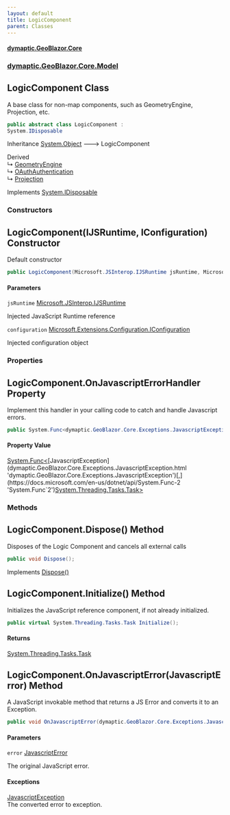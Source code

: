 ```yaml
---
layout: default
title: LogicComponent
parent: Classes
---
```

#### [dymaptic.GeoBlazor.Core](index.html 'index')
### [dymaptic.GeoBlazor.Core.Model](index.html#dymaptic.GeoBlazor.Core.Model 'dymaptic.GeoBlazor.Core.Model')

## LogicComponent Class

A base class for non-map components, such as GeometryEngine, Projection, etc.

```csharp
public abstract class LogicComponent :
System.IDisposable
```

Inheritance [System.Object](https://docs.microsoft.com/en-us/dotnet/api/System.Object 'System.Object') &#129106; LogicComponent

Derived  
&#8627; [GeometryEngine](dymaptic.GeoBlazor.Core.Model.GeometryEngine.html 'dymaptic.GeoBlazor.Core.Model.GeometryEngine')  
&#8627; [OAuthAuthentication](dymaptic.GeoBlazor.Core.Model.OAuthAuthentication.html 'dymaptic.GeoBlazor.Core.Model.OAuthAuthentication')  
&#8627; [Projection](dymaptic.GeoBlazor.Core.Model.Projection.html 'dymaptic.GeoBlazor.Core.Model.Projection')

Implements [System.IDisposable](https://docs.microsoft.com/en-us/dotnet/api/System.IDisposable 'System.IDisposable')
### Constructors

<a name='dymaptic.GeoBlazor.Core.Model.LogicComponent.LogicComponent(Microsoft.JSInterop.IJSRuntime,Microsoft.Extensions.Configuration.IConfiguration)'></a>

## LogicComponent(IJSRuntime, IConfiguration) Constructor

Default constructor

```csharp
public LogicComponent(Microsoft.JSInterop.IJSRuntime jsRuntime, Microsoft.Extensions.Configuration.IConfiguration configuration);
```
#### Parameters

<a name='dymaptic.GeoBlazor.Core.Model.LogicComponent.LogicComponent(Microsoft.JSInterop.IJSRuntime,Microsoft.Extensions.Configuration.IConfiguration).jsRuntime'></a>

`jsRuntime` [Microsoft.JSInterop.IJSRuntime](https://docs.microsoft.com/en-us/dotnet/api/Microsoft.JSInterop.IJSRuntime 'Microsoft.JSInterop.IJSRuntime')

Injected JavaScript Runtime reference

<a name='dymaptic.GeoBlazor.Core.Model.LogicComponent.LogicComponent(Microsoft.JSInterop.IJSRuntime,Microsoft.Extensions.Configuration.IConfiguration).configuration'></a>

`configuration` [Microsoft.Extensions.Configuration.IConfiguration](https://docs.microsoft.com/en-us/dotnet/api/Microsoft.Extensions.Configuration.IConfiguration 'Microsoft.Extensions.Configuration.IConfiguration')

Injected configuration object
### Properties

<a name='dymaptic.GeoBlazor.Core.Model.LogicComponent.OnJavascriptErrorHandler'></a>

## LogicComponent.OnJavascriptErrorHandler Property

Implement this handler in your calling code to catch and handle Javascript errors.

```csharp
public System.Func<dymaptic.GeoBlazor.Core.Exceptions.JavascriptException,System.Threading.Tasks.Task>? OnJavascriptErrorHandler { get; set; }
```

#### Property Value
[System.Func&lt;](https://docs.microsoft.com/en-us/dotnet/api/System.Func-2 'System.Func`2')[JavascriptException](dymaptic.GeoBlazor.Core.Exceptions.JavascriptException.html 'dymaptic.GeoBlazor.Core.Exceptions.JavascriptException')[,](https://docs.microsoft.com/en-us/dotnet/api/System.Func-2 'System.Func`2')[System.Threading.Tasks.Task](https://docs.microsoft.com/en-us/dotnet/api/System.Threading.Tasks.Task 'System.Threading.Tasks.Task')[&gt;](https://docs.microsoft.com/en-us/dotnet/api/System.Func-2 'System.Func`2')
### Methods

<a name='dymaptic.GeoBlazor.Core.Model.LogicComponent.Dispose()'></a>

## LogicComponent.Dispose() Method

Disposes of the Logic Component and cancels all external calls

```csharp
public void Dispose();
```

Implements [Dispose()](https://docs.microsoft.com/en-us/dotnet/api/System.IDisposable.Dispose 'System.IDisposable.Dispose')

<a name='dymaptic.GeoBlazor.Core.Model.LogicComponent.Initialize()'></a>

## LogicComponent.Initialize() Method

Initializes the JavaScript reference component, if not already initialized.

```csharp
public virtual System.Threading.Tasks.Task Initialize();
```

#### Returns
[System.Threading.Tasks.Task](https://docs.microsoft.com/en-us/dotnet/api/System.Threading.Tasks.Task 'System.Threading.Tasks.Task')

<a name='dymaptic.GeoBlazor.Core.Model.LogicComponent.OnJavascriptError(dymaptic.GeoBlazor.Core.Exceptions.JavascriptError)'></a>

## LogicComponent.OnJavascriptError(JavascriptError) Method

A JavaScript invokable method that returns a JS Error and converts it to an Exception.

```csharp
public void OnJavascriptError(dymaptic.GeoBlazor.Core.Exceptions.JavascriptError error);
```
#### Parameters

<a name='dymaptic.GeoBlazor.Core.Model.LogicComponent.OnJavascriptError(dymaptic.GeoBlazor.Core.Exceptions.JavascriptError).error'></a>

`error` [JavascriptError](dymaptic.GeoBlazor.Core.Exceptions.JavascriptError.html 'dymaptic.GeoBlazor.Core.Exceptions.JavascriptError')

The original JavaScript error.

#### Exceptions

[JavascriptException](dymaptic.GeoBlazor.Core.Exceptions.JavascriptException.html 'dymaptic.GeoBlazor.Core.Exceptions.JavascriptException')  
The converted error to exception.
